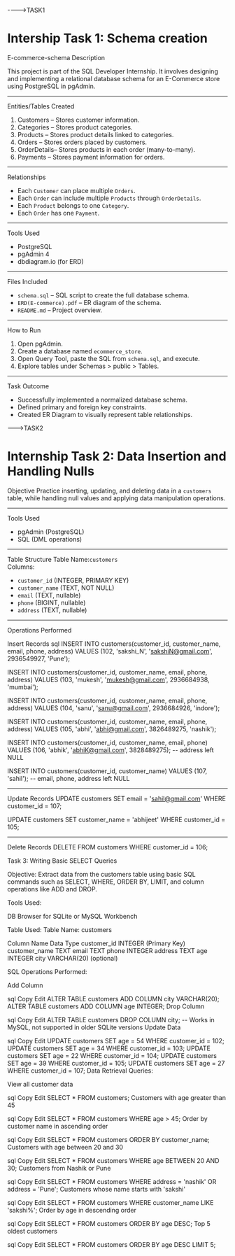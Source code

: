 ---->TASK1 
# Intership Task 1: Schema creation
 E-commerce-schema
 Description

This project is part of the SQL Developer Internship. It involves designing and implementing a relational database schema for an E-Commerce store using PostgreSQL in pgAdmin.

---

 Entities/Tables Created

1. Customers – Stores customer information.
2. Categories – Stores product categories.
3. Products – Stores product details linked to categories.
4. Orders – Stores orders placed by customers.
5. OrderDetails– Stores products in each order (many-to-many).
6. Payments – Stores payment information for orders.

---
Relationships

- Each `Customer` can place multiple `Orders`.
- Each `Order` can include multiple `Products` through `OrderDetails`.
- Each `Product` belongs to one `Category`.
- Each `Order` has one `Payment`.

---

Tools Used

- PostgreSQL
- pgAdmin 4
- dbdiagram.io (for ERD)

---

 Files Included

- `schema.sql` – SQL script to create the full database schema.
- `ERD(E-commerce).pdf` – ER diagram of the schema.
- `README.md` – Project overview.

---

How to Run

1. Open pgAdmin.
2. Create a database named `ecommerce_store`.
3. Open Query Tool, paste the SQL from `schema.sql`, and execute.
4. Explore tables under Schemas > public > Tables.

---

 Task Outcome

- Successfully implemented a normalized database schema.
- Defined primary and foreign key constraints.
- Created ER Diagram to visually represent table relationships.


--->TASK2
# Internship Task 2: Data Insertion and Handling Nulls

 Objective
Practice inserting, updating, and deleting data in a `customers` table, while handling null values and applying data manipulation operations.

---

 Tools Used
- pgAdmin (PostgreSQL)
- SQL (DML operations)

---

Table Structure
Table Name:`customers`  
Columns:
- `customer_id` (INTEGER, PRIMARY KEY)
- `customer_name` (TEXT, NOT NULL)
- `email` (TEXT, nullable)
- `phone` (BIGINT, nullable)
- `address` (TEXT, nullable)

---

Operations Performed

 Insert Records
sql
INSERT INTO customers(customer_id, customer_name, email, phone, address)
VALUES (102, 'sakshi_N', 'sakshiN@gmail.com', 2936549927, 'Pune');

INSERT INTO customers(customer_id, customer_name, email, phone, address)
VALUES (103, 'mukesh', 'mukesh@gmail.com', 2936684938, 'mumbai');

INSERT INTO customers(customer_id, customer_name, email, phone, address)
VALUES (104, 'sanu', 'sanu@gmail.com', 2936684926, 'indore');

INSERT INTO customers(customer_id, customer_name, email, phone, address)
VALUES (105, 'abhi', 'abhi@gmail.com', 3826489275, 'nashik');

INSERT INTO customers(customer_id, customer_name, email, phone)
VALUES (106, 'abhik', 'abhiK@gmail.com', 3828489275); -- address left NULL

INSERT INTO customers(customer_id, customer_name)
VALUES (107, 'sahil'); -- email, phone, address left NULL

---
Update Records
UPDATE customers
SET email = 'sahil@gmail.com'
WHERE customer_id = 107;

UPDATE customers
SET customer_name = 'abhijeet'
WHERE customer_id = 105;

---
Delete Records
DELETE FROM customers
WHERE customer_id = 106;

Task 3: Writing Basic SELECT Queries

Objective:
Extract data from the customers table using basic SQL commands such as SELECT, WHERE, ORDER BY, LIMIT, and column operations like ADD and DROP.

Tools Used:

DB Browser for SQLite or MySQL Workbench

Table Used:
Table Name: customers

Column Name	Data Type
customer_id	INTEGER (Primary Key)
customer_name	TEXT
email	TEXT
phone	INTEGER
address	TEXT
age	INTEGER
city	VARCHAR(20) (optional)

SQL Operations Performed:

Add Column

sql
Copy
Edit
ALTER TABLE customers ADD COLUMN city VARCHAR(20);
ALTER TABLE customers ADD COLUMN age INTEGER;
Drop Column

sql
Copy
Edit
ALTER TABLE customers DROP COLUMN city; -- Works in MySQL, not supported in older SQLite versions
Update Data

sql
Copy
Edit
UPDATE customers SET age = 54 WHERE customer_id = 102;
UPDATE customers SET age = 34 WHERE customer_id = 103;
UPDATE customers SET age = 22 WHERE customer_id = 104;
UPDATE customers SET age = 39 WHERE customer_id = 105;
UPDATE customers SET age = 27 WHERE customer_id = 107;
Data Retrieval Queries:

View all customer data

sql
Copy
Edit
SELECT * FROM customers;
Customers with age greater than 45

sql
Copy
Edit
SELECT * FROM customers WHERE age > 45;
Order by customer name in ascending order

sql
Copy
Edit
SELECT * FROM customers ORDER BY customer_name;
Customers with age between 20 and 30

sql
Copy
Edit
SELECT * FROM customers WHERE age BETWEEN 20 AND 30;
Customers from Nashik or Pune

sql
Copy
Edit
SELECT * FROM customers WHERE address = 'nashik' OR address = 'Pune';
Customers whose name starts with 'sakshi'

sql
Copy
Edit
SELECT * FROM customers WHERE customer_name LIKE 'sakshi%';
Order by age in descending order

sql
Copy
Edit
SELECT * FROM customers ORDER BY age DESC;
Top 5 oldest customers

sql
Copy
Edit
SELECT * FROM customers ORDER BY age DESC LIMIT 5;
